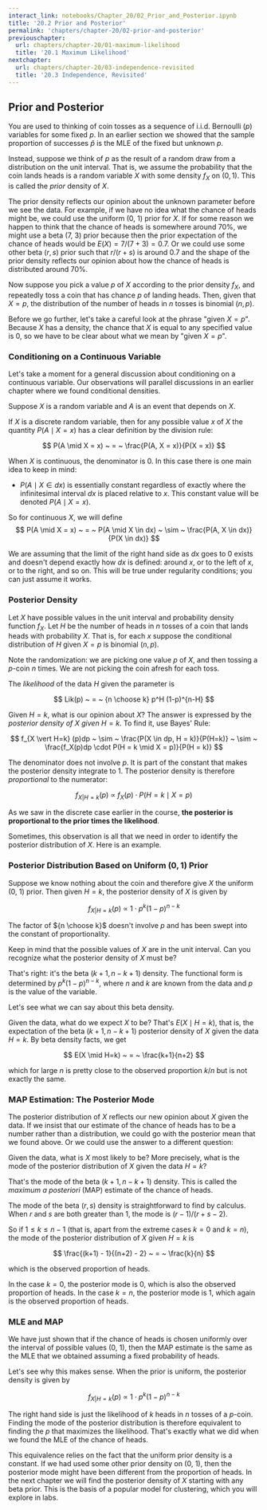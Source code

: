 ```yaml
---
interact_link: notebooks/Chapter_20/02_Prior_and_Posterior.ipynb
title: '20.2 Prior and Posterior'
permalink: 'chapters/chapter-20/02-prior-and-posterior'
previouschapter:
  url: chapters/chapter-20/01-maximum-likelihood
  title: '20.1 Maximum Likelihood'
nextchapter:
  url: chapters/chapter-20/03-independence-revisited
  title: '20.3 Independence, Revisited'
---
```


## Prior and Posterior

You are used to thinking of coin tosses as a sequence of i.i.d. Bernoulli $(p)$ variables for some fixed $p$. In an earlier section we showed that the sample proportion of successes $\hat{p}$ is the MLE of the fixed but unknown $p$.

Instead, suppose we think of $p$ as the result of a random draw from a distribution on the unit interval. That is, we assume the probability that the coin lands heads is a random variable $X$ with some density $f_X$ on $(0, 1)$. This is called the *prior* density of $X$.

The prior density reflects our opinion about the unknown parameter before we see the data. For example, if we have no idea what the chance of heads might be, we could use the uniform (0, 1) prior for $X$. If for some reason we happen to think that the chance of heads is somewhere around 70%, we might use a beta (7, 3) prior because then the prior expectation of the chance of heads would be $E(X) = 7/(7+3) = 0.7$. Or we could use some other beta $(r, s)$ prior such that $r/(r+s)$ is around 0.7 and the shape of the prior density reflects our opinion about how the chance of heads is distributed around 70%.

Now suppose you pick a value $p$ of $X$ according to the prior density $f_X$, and repeatedly toss a coin that has chance $p$ of landing heads. Then, given that $X = p$, the distribution of the number of heads in $n$ tosses is binomial $(n, p)$.

Before we go further, let's take a careful look at the phrase "given $X=p$". Because $X$ has a density, the chance that $X$ is equal to any specified value is 0, so we have to be clear about what we mean by "given $X=p$".

### Conditioning on a Continuous Variable
Let's take a moment for a general discussion about conditioning on a continuous variable. Our observations will parallel discussions in an earlier chapter where we found conditional densities.

Suppose $X$ is a random variable and $A$ is an event that depends on $X$.

If $X$ is a discrete random variable, then for any possible value $x$ of $X$ the quantity $P(A \mid X = x)$ has a clear definition by the division rule:

$$
P(A \mid X = x) ~ = ~ \frac{P(A, X = x)}{P(X = x)}
$$

When $X$ is continuous, the denominator is 0. In this case there is one main idea to keep in mind:

- $P(A \mid X \in dx)$ is essentially constant regardless of exactly where the infinitesimal interval $dx$ is placed relative to $x$. This constant value will be denoted $P(A \mid X = x)$.

So for continuous $X$, we will define
$$
P(A \mid X = x) ~ = ~ P(A \mid X \in dx) ~ \sim ~ \frac{P(A, X \in dx)}{P(X \in dx)} 
$$

We are assuming that the limit of the right hand side as $dx$ goes to 0 exists and doesn't depend exactly how $dx$ is defined: around $x$, or to the left of $x$, or to the right, and so on. This will be true under regularity conditions; you can just assume it works.

### Posterior Density
Let $X$ have possible values in the unit interval and probability density function $f_X$. Let $H$ be the number of heads in $n$ tosses of a coin that lands heads with probability $X$. That is, for each $x$ suppose the conditional distribution of $H$ given $X=p$ is binomial $(n, p)$.

Note the randomization: we are picking one value $p$ of $X$, and then tossing a $p$-coin $n$ times. We are not picking the coin afresh for each toss.

The *likelihood* of the data $H$ given the parameter is

$$
Lik(p) ~ = ~  {n \choose k} p^H (1-p)^{n-H}
$$

Given $H=k$, what is our opinion about $X$? The answer is expressed by the *posterior density of $X$ given* $H=k$. To find it, use Bayes' Rule:

$$
f_{X \vert H=k} (p)dp ~ \sim ~ \frac{P(X \in dp, H = k)}{P(H=k)}
~ \sim ~ \frac{f_X(p)dp \cdot P(H = k \mid X = p)}{P(H = k)}
$$

The denominator does not involve $p$. It is part of the constant that makes the posterior density integrate to 1. The posterior density is therefore *proportional* to the numerator:

$$
f_{X \vert H=k} (p) ~ \propto ~ f_X(p) \cdot P(H = k \mid X = p)
$$

As we saw in the discrete case earlier in the course, **the posterior is proportional to the prior times the likelihood**.

Sometimes, this observation is all that we need in order to identify the posterior distribution of $X$. Here is an example.

### Posterior Distribution Based on Uniform $(0, 1)$ Prior
Suppose we know nothing about the coin and therefore give $X$ the uniform (0, 1) prior. Then given $H = k$, the posterior density of $X$ is given by

$$
f_{X \vert H=k} (p) ~ \propto ~ 1 \cdot p^k(1-p)^{n-k}
$$

The factor of ${n \choose k}$ doesn't involve $p$ and has been swept into the constant of proportionality.

Keep in mind that the possible values of $X$ are in the unit interval. Can you recognize what the posterior density of $X$ must be?

That's right: it's the beta $(k+1, n-k+1)$ density. The functional form is determined by $p^k(1-p)^{n-k}$, where $n$ and $k$ are known from the data and $p$ is the value of the variable. 

Let's see what we can say about this beta density. 

Given the data, what do we expect $X$ to be? That's $E(X \mid H = k)$, that is, the expectation of the beta $(k+1, n-k+1)$ posterior density of $X$ given the data $H=k$. By beta density facts, we get

$$
E(X \mid H=k) ~ = ~ \frac{k+1}{n+2}
$$

which for large $n$ is pretty close to the observed proportion $k/n$ but is not exactly the same.

### MAP Estimation: The Posterior Mode
The posterior distribution of $X$ reflects our new opinion about $X$ given the data. If we insist that our estimate of the chance of heads has to be a number rather than a distribution, we could go with the posterior mean that we found above. Or we could use the answer to a different question:

Given the data, what is $X$ most likely to be? More precisely, what is the mode of the posterior distribution of $X$ given the data $H=k$?

That's the mode of the beta $(k+1, n-k+1)$ density. This is called the *maximum a posteriori* (MAP) estimate of the chance of heads.

The mode of the beta $(r, s)$ density is straightforward to find by calculus. When $r$ and $s$ are both greater than 1, the mode is $(r-1)/(r+s-2)$. 

So if $1 \le k \le n-1$ (that is, apart from the extreme cases $k = 0$ and $k = n$), the mode of the posterior distribution of $X$ given $H=k$ is 

$$
\frac{(k+1) - 1}{(n+2) - 2} ~ = ~ \frac{k}{n}
$$

which is the observed proportion of heads.

In the case $k = 0$, the posterior mode is 0, which is also the observed proportion of heads. In the case $k = n$, the posterior mode is 1, which again is the observed proportion of heads.

### MLE and MAP
We have just shown that if the chance of heads is chosen uniformly over the interval of possible values (0, 1), then the MAP estimate is the same as the MLE that we obtained assuming a fixed probability of heads.

Let's see why this makes sense. When the prior is uniform, the posterior density is given by

$$
f_{X \vert H=k} (p) ~ \propto ~ 1 \cdot p^k(1-p)^{n-k}
$$

The right hand side is just the likelihood of $k$ heads in $n$ tosses of a $p$-coin. Finding the mode of the posterior distribution is therefore equivalent to finding the $p$ that maximizes the likelihood. That's exactly what we did when we found the MLE of the chance of heads.

This equivalence relies on the fact that the uniform prior density is a constant. If we had used some other prior density on (0, 1), then the posterior mode might have been different from the proportion of heads. In the next chapter we will find the posterior density of $X$ starting with any beta prior. This is the basis of a popular model for clustering, which you will explore in labs. 

